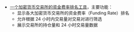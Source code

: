 - [一个加密货币交易所的资金费率排名工具](https://funding-rank.taoli.tools)，主要功能：
	- 显示各大加密货币交易所的资金费率（Funding Rate）排名
	- 允许根据 24 小时内交易量对交易对进行筛选
	- 展示交易所的持仓量和 24 小时交易量数据